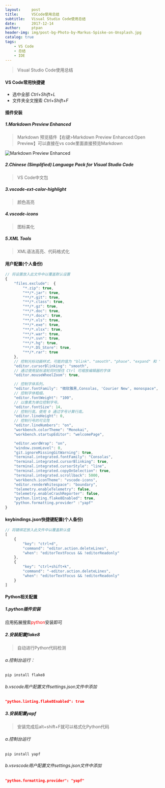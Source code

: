 ```yaml
---
layout:     post
title:      VSCode使用总结
subtitle:   Visual Studio Code使用总结
date:       2017-12-14
author:     ptpan
header-img: img/post-bg-Photo-by-Markus-Spiske-on-Unsplash.jpg
catalog: true
tags:
    - VS Code
    - 总结
    - IDE
---
```


>
> Visual Studio Code使用总结

#### **VS Code常用快捷键**
- 选中全部 *Ctrl+Shift+L*
- 文件夹全文搜索 *Ctrl+Shift+F*

#### **插件安装**

##### 1.Markdown Preview Enhanced

> Markdown 预览插件【右键>Markdown Preview Enhanced:Open Preview】可以直接在vs code里面直接预览Markdown

![Markdown Preview Enhanced](http://ptpan.top/img/post/demo-Markdown-Preview-Enhanced.png "Markdown Preview Enhanced")

##### 2.Chinese (Simplified) Language Pack for Visual Studio Code

> VS Code中文包

##### 3.vscode-ext-color-highlight

> 颜色高亮

##### 4.vscode-icons

> 图标美化

##### 5.XML Tools

> XML语法高亮、代码格式化

#### **用户配置(个人备份)**
```javascript
// 将设置放入此文件中以覆盖默认设置
{
    "files.exclude":  {
        "*.zip": true,
        "**/*.jar": true,
        "**/*.git": true,
        "**/*.class": true,
        "**/*.gz": true,
        "**/*.doc": true,
        "**/*.docx": true,
        "**/*.xls": true,
        "**/*.exe": true,
        "**/*.xlsx": true,
        "**/*.war": true,
        "**/*.svn": true,
        "**/*.hg": true,
        "**/*.DS_Store": true,
        "**/*.rar": true
    },
    // 控制光标动画样式，可能的值为 "blink"、"smooth"、"phase"、"expand" 和 "solid"
    "editor.cursorBlinking": "smooth",
    // 通过使用鼠标滚轮同时按住 Ctrl 可缩放编辑器的字体
    "editor.mouseWheelZoom": true,

    // 控制字体系列。
    "editor.fontFamily": "微软雅黑,Consolas, 'Courier New', monospace",
    // 控制字体粗细。
    "editor.fontWeight": "100",
    // 以像素为单位控制字号。
    "editor.fontSize": 14,
    // 控制行高。使用 0 通过字号计算行高。
    "editor.lineHeight": 0,
    // 控制行号的可见性
    "editor.lineNumbers": "on",
    "workbench.colorTheme": "Monokai",
    "workbench.startupEditor": "welcomePage",

    "editor.wordWrap": "on",
    "window.zoomLevel": 0,
    "git.ignoreMissingGitWarning": true,
    "terminal.integrated.fontFamily": "Consolas",
    "terminal.integrated.cursorBlinking": true,
    "terminal.integrated.cursorStyle": "line",
    "terminal.integrated.copyOnSelection": true,
    "terminal.integrated.scrollback": 5000,
    "workbench.iconTheme": "vscode-icons",
    "editor.renderWhitespace": "boundary",
    "telemetry.enableTelemetry": false,
    "telemetry.enableCrashReporter": false,
    "python.linting.flake8Enabled": true,
    "python.formatting.provider" :"yapf"
}
```

#### **keybindings.json快捷键配置**(个人备份)

```javascript
// 将键绑定放入此文件中以覆盖默认值
[
    {
        "key": "ctrl+d",
        "command": "editor.action.deleteLines",
        "when": "editorTextFocus && !editorReadonly"
    },
    {
        "key": "ctrl+shift+k",
        "command": "-editor.action.deleteLines",
        "when": "editorTextFocus && !editorReadonly"
    }
]
```

#### **Python相关配置**

##### 1.python插件安装

应用拓展搜索<font color="red">python</font>安装即可

##### 2.安装配置flake8

> 自动进行Python代码检测

###### 	a.控制台运行：

````shell
pip install flake8
````

###### b.vscode用户配置文件settings.json文件中添加

````json
"python.linting.flake8Enabled": true
````

##### 3.安装配置yapf

> 安装完成后alt+shift+F就可以格式化Python代码

###### a.控制台运行

````
pip install yapf
````

###### b.vsvscode用户配置文件settings.json文件中添加

````json
"python.formatting.provider": "yapf"
````

